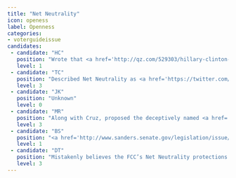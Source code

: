 ```yaml
---
title: "Net Neutrality"
icon: openess
label: Openness
categories:
- voterguideissue
candidates:
 - candidate: "HC"
   position: "Wrote that <a href='http://qz.com/529303/hillary-clinton-being-pro-business-doesnt-mean-hanging-consumers-out-to-dry/' target='_blank'>enforcing strong Net Neutrality rules</a> will \"enable startups to challenge the status quo, and allow small businesses to thrive.\""
   level: 1
 - candidate: "TC"
   position: "Described Net Neutrality as <a href='https://twitter.com/sentedcruz/status/531834493922189313' target='_blank'>\"Obamacare for the Internet,\"</a> adding that overturning the FCC’s open Internet rules would be one of his earliest actions as president."
   level: 3
 - candidate: "JK"
   position: "Unknown"
   level: 0
 - candidate: "MR"
   position: "Along with Cruz, proposed the deceptively named <a href='http://www.lee.senate.gov/public/index.cfm/press-releases?ID=D0D20A8A-2983-41F2-87E9-ABCF14873A12' target='_blank'>\"Restoring Internet Freedom Act,\"</a> which would reverse the Net Neutrality order and prohibit the FCC from passing similar rules. "
   level: 3
 - candidate: "BS"
   position: "<a href='http://www.sanders.senate.gov/legislation/issue/media-ownership-and-telecommunications' target='_blank'>Supports the FCC rules</a> and believes Internet service providers should treat all data equally instead of prioritizing some customers' sites or services over others."
   level: 1
 - candidate: "DT"
   position: "Mistakenly believes the FCC’s Net Neutrality protections are an \"attack on the Internet\" that would \"target conservative media.\""
   level: 3
---
```

